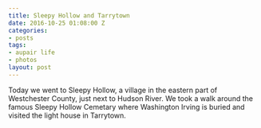 ```yaml
---
title: Sleepy Hollow and Tarrytown
date: 2016-10-25 01:08:00 Z
categories:
- posts
tags:
- aupair life
- photos
layout: post
---
```


Today we went to Sleepy Hollow, a village in the eastern part of Westchester County, just next to Hudson River. We took a walk around the famous Sleepy Hollow Cemetary where Washington Irving is buried and visited the light house in Tarrytown. 